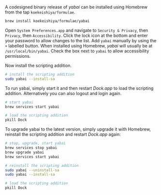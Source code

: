 A codesigned binary release of *yabai* can be installed using Homebrew from the tap `koekeishiya/formulae`.

```sh
brew install koekeishiya/formulae/yabai
```

Open `System Preferences.app` and navigate to `Security & Privacy`, then `Privacy`, then `Accessibility`. Click the lock icon at the bottom and enter your password to allow changes to the list. Add `yabai` manually by using the `+` labelled button. When installed using Homebrew, *yabai* will usually be at `/usr/local/bin/yabai`. Check the box next to `yabai` to allow accessibility permissions.

Now install the scripting addition.

```sh
# install the scripting addition
sudo yabai --install-sa
```

To run yabai, simply start it and then restart *Dock.app* to load the scripting addition. Alternatively you can also logout and login again.

```sh
# start yabai
brew services start yabai

# load the scripting addition
pkill Dock
```

To upgrade yabai to the latest version, simply upgrade it with Homebrew, reinstall the scripting addition and restart *Dock.app* again:

```sh
# stop, upgrade, start yabai
brew services stop yabai
brew upgrade yabai
brew services start yabai

# reinstall the scripting addition
sudo yabai --uninstall-sa
sudo yabai --install-sa

# load the scripting addition
pkill Dock
```